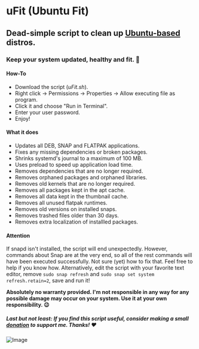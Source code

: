 # uFit (Ubuntu Fit)
## Dead-simple script to clean up [Ubuntu-based](https://en.wikipedia.org/wiki/List_of_Linux_distributions#Ubuntu-based) distros.
### Keep your system updated, healthy and fit. :slightly_smiling_face:

#### How-To
- Download the script (*uFit.sh*).
- Right click → Permissions → Properties → Allow executing file as program.
- Click it and choose "Run in Terminal".
- Enter your user password.
- Enjoy!

#### What it does
- Updates all DEB, SNAP and FLATPAK applications.
- Fixes any missing dependencies or broken packages.
- Shrinks systemd's journal to a maximum of 100 MB.
- Uses preload to speed up application load time.
- Removes dependencies that are no longer required.
- Removes orphaned packages and orphaned libraries.
- Removes old kernels that are no longer required.
- Removes all packages kept in the apt cache.
- Removes all data kept in the thumbnail cache.
- Removes all unused flatpak runtimes.
- Removes old versions on installed snaps.
- Removes trashed files older than 30 days.
- Removes extra localization of installled packages.

#### Attention
If snapd isn't installed, the script will end unexpectedly. However, commands about Snap are at the very end, so all of the rest commands will have been executed successfully. Not sure (yet) how to fix that. Feel free to help if you know how. Alternatively, edit the script with your favorite text editor, remove `sudo snap refresh` and `sudo snap set system refresh.retain=2`, save and run it!

**Absolutely no warranty provided. I'm not responsible in any way for any possible damage may occur on your system. Use it at your own responsibility. :wink:**

##### Last but not least: If you find this script useful, consider making a small [donation](https://paypal.me/koulaxizis) to support me. Thanks! :heart:

![Image](https://raw.githubusercontent.com/koulaxizis/ufit/master/Banner.png)

